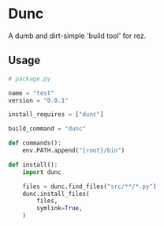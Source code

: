 # Dunc 
A dumb and dirt-simple 'build tool' for rez.

## Usage


```python
# package.py

name = "test"
version = "0.0.1"

install_requires = ["dunc"] 

build_command = "dunc"

def commands():
    env.PATH.append("{root}/bin")

def install():
    import dunc

    files = dunc.find_files("src/**/*.py")
    dunc.install_files(
        files,
        symlink=True,
    )

```


